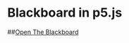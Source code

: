# Blackboard in p5.js 

##[Open The Blackboard](https://samyakbambole.github.io/p5.js-Blackboard/public/index.html)